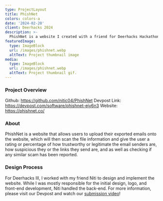 ```yaml
---
type: ProjectLayout
title: PhishNet
colors: colors-a
date: '2024-02-20'
client: Deerhacks 2024
description: >-
  PhishNet is a website I created with a friend for Deerhacks Hackathon.
featuredImage:
  type: ImageBlock
  url: /images/phishnet.webp
  altText: Project thumbnail image
media:
  type: ImageBlock
  url: /images/phishnet.webp
  altText: Project thumbnail gif.
---
```


### Project Overview
Github: https://github.com/nitic04/PhishNet
Devpost Link: https://devpost.com/software/phishnet-ejy6n3 
Website: https://phishnet.co/

### About
PhishNet is a website that allows users to upload their exported emails onto the website, which will then scan the file information and give the user a rating or percentage of how trustworthy or legitimate the email senders are, how suspicious they or the links they send are, and as well as checking if any similar scam has been reported.

### Design Process
For Deerhacks III, I worked with my friend Niti to design and implement the website. While I was mostly responsible for the initial design, logo, and front-end development, Niti handled the back-end. For more information, please visit our Devpost and watch our [submission video](https://youtu.be/0r0Jj7Jtp7Y?si=F7Qju_OKCCR6UCHM)!
